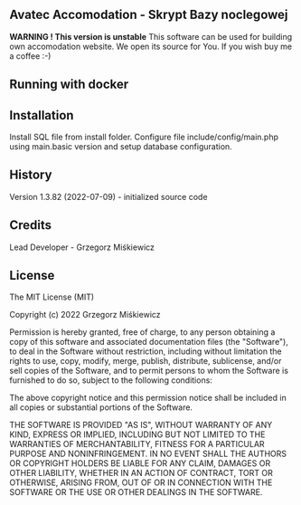 ## Avatec Accomodation - Skrypt Bazy noclegowej

**WARNING ! This version is unstable**
This software can be used for building own accomodation website. We open its source for You. If you wish buy me a coffee :-)

## Running with docker

## Installation

Install SQL file from install folder. Configure file include/config/main.php using main.basic version and setup database configuration.

## History

Version 1.3.82 (2022-07-09) - initialized source code

## Credits

Lead Developer - Grzegorz Miśkiewicz

## License

The MIT License (MIT)

Copyright (c) 2022 Grzegorz Miśkiewicz

Permission is hereby granted, free of charge, to any person obtaining a copy of this software and associated documentation files (the "Software"), to deal in the Software without restriction, including without limitation the rights to use, copy, modify, merge, publish, distribute, sublicense, and/or sell copies of the Software, and to permit persons to whom the Software is furnished to do so, subject to the following conditions:

The above copyright notice and this permission notice shall be included in all copies or substantial portions of the Software.

THE SOFTWARE IS PROVIDED "AS IS", WITHOUT WARRANTY OF ANY KIND, EXPRESS OR IMPLIED, INCLUDING BUT NOT LIMITED TO THE WARRANTIES OF MERCHANTABILITY, FITNESS FOR A PARTICULAR PURPOSE AND NONINFRINGEMENT. IN NO EVENT SHALL THE AUTHORS OR COPYRIGHT HOLDERS BE LIABLE FOR ANY CLAIM, DAMAGES OR OTHER LIABILITY, WHETHER IN AN ACTION OF CONTRACT, TORT OR OTHERWISE, ARISING FROM, OUT OF OR IN CONNECTION WITH THE SOFTWARE OR THE USE OR OTHER DEALINGS IN THE SOFTWARE.
